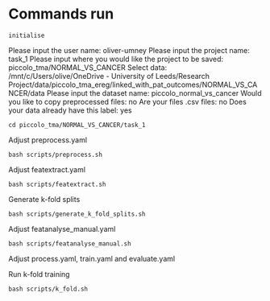 # Commands run

```
initialise
```

Please input the user name: oliver-umney
Please input the project name: task_1
Please input where you would like the project to be saved: piccolo_tma/NORMAL_VS_CANCER
Select data: /mnt/c/Users/olive/OneDrive - University of Leeds/Research Project/data/piccolo_tma_ereg/linked_with_pat_outcomes/NORMAL_VS_CANCER/data
Please input the dataset name: piccolo_normal_vs_cancer
Would you like to copy preprocessed files: no
Are your files .csv files: no
Does your data already have this label: yes

```
cd piccolo_tma/NORMAL_VS_CANCER/task_1
```

Adjust preprocess.yaml

```
bash scripts/preprocess.sh
```

Adjust featextract.yaml

```
bash scripts/featextract.sh
```

Generate k-fold splits
```
bash scripts/generate_k_fold_splits.sh
```

Adjust featanalyse_manual.yaml

```
bash scripts/featanalyse_manual.sh
```

Adjust process.yaml, train.yaml and evaluate.yaml

Run k-fold training

```
bash scripts/k_fold.sh
```
